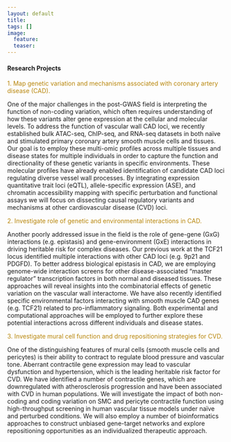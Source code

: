 ```yaml
---
layout: default
title: 
tags: []
image:
  feature: 
  teaser:
---
```


#### Research Projects

 <span style="color:#B8860B"> 1. Map genetic variation and mechanisms associated with coronary artery disease (CAD). </span>

One of the major challenges in the post-GWAS field is interpreting the function of non-coding variation, which often requires understanding of how these variants alter gene expression at the cellular and molecular levels. To address the function of vascular wall CAD loci, we recently established bulk ATAC-seq, ChIP-seq, and RNA-seq datasets in both naïve and stimulated primary coronary artery smooth muscle cells and tissues. Our goal is to employ these multi-omic profiles across multiple tissues and disease states for multiple individuals in order to capture the function and directionality of these genetic variants in specific environments. These molecular profiles have already enabled identification of candidate CAD loci regulating diverse vessel wall processes. By integrating expression quantitative trait loci (eQTL), allele-specific expression (ASE), and chromatin accessibility mapping with specific perturbation and functional assays we will focus on dissecting causal regulatory variants and mechanisms at other cardiovascular disease (CVD) loci. 

<span style="color:#B8860B"> 2. Investigate role of genetic and environmental interactions in CAD. </span>

Another poorly addressed issue in the field is the role of gene-gene (GxG) interactions (e.g. epistasis) and gene-environment (GxE) interactions in driving heritable risk for complex diseases. Our previous work at the TCF21 locus identified multiple interactions with other CAD loci (e.g. 9p21 and PDGFD). To better address biological epistasis in CAD, we are employing genome-wide interaction screens for other disease-associated “master regulator” transcription factors in both normal and diseased tissues. These approaches will reveal insights into the combinatorial effects of genetic variation on the vascular wall interactome. We have also recently identified specific environmental factors interacting with smooth muscle CAD genes (e.g. TCF21) related to pro-inflammatory signaling. Both experimental and computational approaches will be employed to further explore these potential interactions across different individuals and disease states.
 
<span style="color:#B8860B"> 3. Investigate mural cell function and drug repositioning strategies for CVD. </span>

One of the distinguishing features of mural cells (smooth muscle cells and pericytes) is their ability to contract to regulate blood pressure and vascular tone. Aberrant contractile gene expression may lead to vascular dysfunction and hypertension, which is the leading heritable risk factor for CVD. We have identified a number of contractile genes, which are downregulated with atherosclerosis progression and have been associated with CVD in human populations. We will investigate the impact of both non-coding and coding variation on SMC and pericyte contractile function using high-throughput screening in human vascular tissue models under naïve and perturbed conditions. We will also employ a number of bioinformatics approaches to construct unbiased gene-target networks and explore repositioning opportunities as an individualized therapeutic approach.
